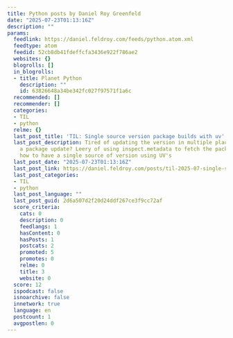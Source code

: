 ```yaml
---
title: Python posts by Daniel Roy Greenfeld
date: "2025-07-23T01:13:16Z"
description: ""
params:
  feedlink: https://daniel.feldroy.com/feeds/python.atom.xml
  feedtype: atom
  feedid: 52cb8db41fdeffcfa3436e922f786ae2
  websites: {}
  blogrolls: []
  in_blogrolls:
  - title: Planet Python
    description: ""
    id: 63826648a34be342fc027f97571f1a6c
  recommended: []
  recommender: []
  categories:
  - TIL
  - python
  relme: {}
  last_post_title: 'TIL: Single source version package builds with uv'
  last_post_description: Tired of updating the version in multiple places before publishing
    a package update? Leery of using inspect.metadata to fetch the package? Here's
    how to have a single source of version using UV's
  last_post_date: "2025-07-23T01:13:16Z"
  last_post_link: https://daniel.feldroy.com/posts/til-2025-07-single-source-version-package-builds-with-uv
  last_post_categories:
  - TIL
  - python
  last_post_language: ""
  last_post_guid: 2d6a507d2f20d24ddf267ce3f9cc72af
  score_criteria:
    cats: 0
    description: 0
    feedlangs: 1
    hasContent: 0
    hasPosts: 1
    postcats: 2
    promoted: 5
    promotes: 0
    relme: 0
    title: 3
    website: 0
  score: 12
  ispodcast: false
  isnoarchive: false
  innetwork: true
  language: en
  postcount: 1
  avgpostlen: 0
---
```

